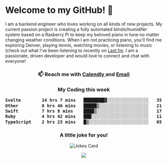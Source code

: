 <h1> Welcome to my GitHub! 👋 </h1>


  I am a backend engineer who loves working on all kinds of new projects. My current passion project is creating a fully automated blinds/humidifer system based on a Rasberry Pi to keep my beloved piano in tune no matter changing weather conditions. When I am not practicing piano, you'll find me exploring Denver, playing tennis, watching movies, or listening to music (check out what I've been listening to recently on [Last.fm](https://www.last.fm/user/mballa000). I am a passionate, driven developer and would love to connect and chat with everyone!

<h3 align = "center"> 📫 Reach me with <a href = "https://calendly.com/msbrandt00/30min"> Calendly </a> and <a href="mailto:msbrandt00@gmail.com">Email</a> 
 </h3>


 
<div align = "center"
[![Anurag's GitHub stats](https://github-readme-stats.vercel.app/api?username=mbrandt00)](https://github.com/anuraghazra/github-readme-stats)
          </div>
<h3 align="center">
  My Coding this week
<!--START_SECTION:waka-->

```txt
Svelte        14 hrs 7 mins   ████████▓░░░░░░░░░░░░░░░░   35.03 %
Other         8 hrs 46 mins   █████▒░░░░░░░░░░░░░░░░░░░   21.76 %
Swift         7 hrs 8 mins    ████▒░░░░░░░░░░░░░░░░░░░░   17.72 %
Ruby          4 hrs 42 mins   ███░░░░░░░░░░░░░░░░░░░░░░   11.68 %
TypeScript    2 hrs 23 mins   █▒░░░░░░░░░░░░░░░░░░░░░░░   05.92 %
```

<!--END_SECTION:waka-->

### A little joke for you!

![Jokes Card](https://readme-jokes.vercel.app/api?hideBorder)

<a href="https://www.linkedin.com/in/mbrandt00/"><img src="https://img.shields.io/badge/linkedin-%230077B5.svg?&style=for-the-badge&logo=linkedin&logoColor=white" /></a>
